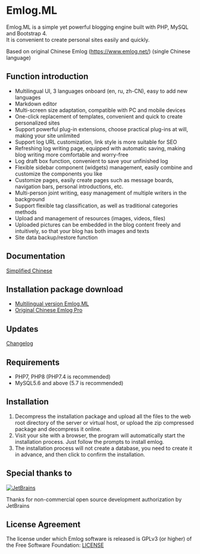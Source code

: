 # Emlog.ML

Emlog.ML is a simple yet powerful blogging engine built with PHP, MySQL and Bootstrap 4.  
It is convenient to create personal sites easily and quickly.

Based on original Chinese Emlog (https://www.emlog.net/) (single Chinese language)

## Function introduction

* Multilingual UI, 3 languages onboard (en, ru, zh-CN), easy to add new languages
* Markdown editor
* Multi-screen size adaptation, compatible with PC and mobile devices
* One-click replacement of templates, convenient and quick to create personalized sites
* Support powerful plug-in extensions, choose practical plug-ins at will, making your site unlimited
* Support log URL customization, link style is more suitable for SEO
* Refreshing log writing page, equipped with automatic saving, making blog writing more comfortable and worry-free
* Log draft box function, convenient to save your unfinished log
* Flexible sidebar component (widgets) management, easily combine and customize the components you like
* Customize pages, easily create pages such as message boards, navigation bars, personal introductions, etc.
* Multi-person joint writing, easy management of multiple writers in the background
* Support flexible tag classification, as well as traditional categories methods
* Upload and management of resources (images, videos, files)
* Uploaded pictures can be embedded in the blog content freely and intuitively, so that your blog has both images and texts
* Site data backup/restore function


## Documentation

[Simplified Chinese](https://www.emlog.net/docs/#/install)

## Installation package download
* [Multilingual version Emlog.ML](https://github.com/codersclub/emlog.ml/archive/refs/heads/multilang.zip)
* [Original Chinese Emlog Pro](https://www.emlog.net/download)

## Updates
[Changelog](https://www.emlog.net/docs/#/changelog)

## Requirements
* PHP7, PHP8 (PHP7.4 is recommended)
* MySQL5.6 and above (5.7 is recommended)

## Installation
1. Decompress the installation package and upload all the files to the web root directory of the server or virtual host, or upload the zip compressed package and decompress it online.
2. Visit your site with a browser, the program will automatically start the installation process. Just follow the prompts to install emlog.
3. The installation process will not create a database, you need to create it in advance, and then click to confirm the installation.


## Special thanks to

[![JetBrains](https://raw.githubusercontent.com/kainonly/ngx-bit/main/resource/jetbrains.svg)](https://www.jetbrains.com/)

Thanks for non-commercial open source development authorization by JetBrains

## License Agreement
The license under which Emlog software is released is GPLv3 (or higher) of the Free Software Foundation: [LICENSE](/license.txt)
